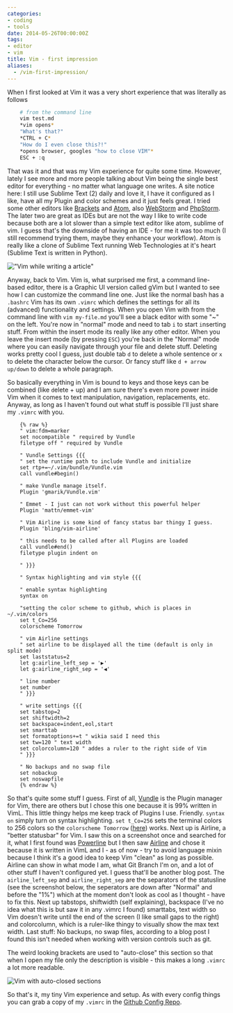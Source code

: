 ```yaml
---
categories:
- coding
- tools
date: 2014-05-26T00:00:00Z
tags:
- editor
- vim
title: Vim - first impression
aliases:
  - /vim-first-impression/
---
```


When I first looked at Vim it was a very short experience that was literally as follows
```bash 
	# from the command line
	vim test.md
	*vim opens*
	"What's that?"
	*CTRL + C* 
	"How do I even close this?!"
	*opens browser, googles "how to close VIM"*
	ESC + :q
```

That was it and that was my Vim experience for quite some time. However, lately I see more and more people talking
about Vim being the single best editor for everything - no matter what language one writes. A site notice here: I
still use Sublime Text (2) daily and love it, I have it configured as I like, have all my Plugin and color schemes
and it just feels great. I tried some other editors like [Brackets](/brackets-vs-sublime-text/) and
[Atom](https://atom.io), also [WebStorm](http://www.jetbrains.com/webstorm/) and [PhpStorm](http://www.jetbrains.com/phpstorm/). The later two are great as IDEs but are not the way I like to write code because both are a lot slower than a
simple text editor like atom, sublime of vim. I guess that's the downside of having an IDE - for me it was too much (I still recommend
trying them, maybe they enhance your workflow). Atom is really like a  clone of Sublime Text running Web Technologies at
it's heart (Sublime Text is written in Python).

!["Vim while writing a article"](https://i.kevingimbel.me/sc/vim_markdown.png "Vim while writing an article")

Anyway, back to Vim. Vim is, what surprised me first, a command line-based editor, there is a Graphic UI version called
gVim but I wanted to see how I can customize the command line one. Just like the normal bash has a
`.bashrc` Vim has its own `.vimrc` which defines the settings for all its (advanced) functionality and settings. When
you open Vim with from the command line with `vim my-file.md` you'll see a black editor with some "~" on the left.
You're now in "normal" mode and need to tab `i` to start `i`nserting stuff. From within the insert mode its really like
any other editor. When you leave the insert mode (by pressing `ESC`) you're back in the "Normal" mode where you can
easily navigate through your file and delete stuff. Deleting works pretty cool I guess, just double tab `d` to delete a
whole sentence or `x` to delete the character below the cursor. Or fancy stuff like `d + arrow up/down` to delete a
whole paragraph. 

So basically everything in Vim is bound to keys and those keys can be combined (like `d`elete + up) and I am sure
there's even more power inside Vim when it comes to text manipulation, navigation, replacements, etc. Anyway, as long as
I haven't found out what stuff is possible I'll just share my `.vimrc` with you. 

```vim 
	{% raw %}
	" vim:fdm=marker
	set nocompatible " required by Vundle
	filetype off " required by Vundle

	" Vundle Settings {{{
	" set the runtime path to include Vundle and initialize
	set rtp+=~/.vim/bundle/Vundle.vim
	call vundle#begin()

	" make Vundle manage itself.
	Plugin 'gmarik/Vundle.vim'

	" Emmet - I just can not work without this powerful helper
	Plugin 'mattn/emmet-vim'

	" Vim Airline is some kind of fancy status bar thingy I guess.
	Plugin 'bling/vim-airline'

	" this needs to be called after all Plugins are loaded
	call vundle#end()
	filetype plugin indent on

	" }}}

	" Syntax highlighting and vim style {{{

	" enable syntax highlighting
	syntax on

	"setting the color scheme to github, which is places in ~/.vim/colors
	set t_Co=256
	colorscheme Tomorrow

	" vim Airline settings
	" set airline to be displayed all the time (default is only in split mode)
	set laststatus=2
	let g:airline_left_sep = '▶'
	let g:airline_right_sep = '◀'

	" line number
	set number
	" }}}

	" write settings {{{
	set tabstop=2
	set shiftwidth=2
	set backspace=indent,eol,start
	set smarttab
	set formatoptions+=t " wikia said I need this
	set tw=120 " text width
	set colorcolumn=120 " addes a ruler to the right side of Vim
	" }}}

	" No backups and no swap file
	set nobackup
	set noswapfile
	{% endraw %}
```

So that's quite some stuff I guess. First of all, [Vundle](https://github.com/gmarik/Vundle.vim) is the Plugin manager
for Vim, there are others but I chose this one because it is 99% written in VimL. This little thingy helps me keep track
of Plugins I use. Friendly.
`syntax on` simply turn on syntax highlighting. `set t_Co=256` sets the terminal colors to 256 colors so the
`colorscheme Tomorrow` ([here](https://github.com/chriskempson/tomorrow-theme)) works. Next up is Airline, a "better
statusbar" for Vim. I saw this on a screenshot once and searched for it, what I first found was
[Powerline](https://github.com/Lokaltog/powerline) but I then saw [Airline](https://github.com/bling/vim-airline) and
chose it because it is written in VimL and I - as of now - try to avoid language mixin because I think it's a good idea
to keep Vim "clean" as long as possible. Airline can show in what mode I am, what Git Branch I'm on, and a lot of other
stuff I haven't configured yet. I guess that'll be another blog post. The `airline_left_sep` and `airline_right_sep` are
the separators of the statusline (see the screenshot below, the seperators are down after "Normal" and before the "1%")  which at the moment don't look as cool as I thought - have to fix this. Next up
tabstops, shiftwidth (self explaining), backspace (I've no idea what this is but saw it in any .vimrc I found)
smarttabs, text width so Vim doesn't write until the end of the screen (I like small gaps to the right) and colorcolumn,
which is a ruler-like thingy to visually show the max text width. Last stuff: No backups, no swap files, according to a blog
post I found this isn't needed when working with version controls such as git. 

The weird looking brackets are used to "auto-close" this section so that when I open my file only the description is
visible - this makes a long `.vimrc` a lot more readable. 

![Vim with auto-closed sections](https://i.kevingimbel.me/sc/sc-26-01-13.png "Vim with auto-closed sections")

So that's it, my tiny Vim experience and setup. As with every config things you can grab a copy of my `.vimrc` in the
[Github Config Repo](https://github.com/kevingimbel/config/blob/master/.vimrc).
